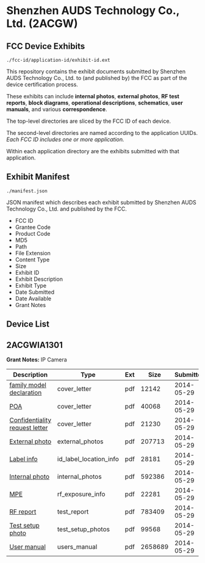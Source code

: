 # Shenzhen AUDS Technology Co., Ltd. (2ACGW)
## FCC Device Exhibits

```
./fcc-id/application-id/exhibit-id.ext
```

This repository contains the exhibit documents submitted by Shenzhen AUDS Technology Co., Ltd. to (and published by) the FCC as part of the device certification process.

These exhibits can include **internal photos**, **external photos**, **RF test reports**, **block diagrams**, **operational descriptions**, **schematics**, **user manuals**, and various **correspondence**.

The top-level directories are sliced by the FCC ID of each device.

The second-level directories are named according to the application UUIDs. *Each FCC ID includes one or more application.*

Within each application directory are the exhibits submitted with that application. 

## Exhibit Manifest

```
./manifest.json
```

JSON manifest which describes each exhibit submitted by Shenzhen AUDS Technology Co., Ltd. and published by the FCC.

- FCC ID
- Grantee Code
- Product Code
- MD5
- Path
- File Extension
- Content Type
- Size
- Exhibit ID
- Exhibit Description
- Exhibit Type
- Date Submitted
- Date Available
- Grant Notes

## Device List
## 2ACGWIA1301
**Grant Notes:** IP Camera

| Description | Type | Ext | Size | Submitted | Available |
| ----------- | ---- | --- | ---- | --------- | --------- |
| [family model declaration](2ACGWIA1301/1979ff9c4a090fef35a38062e5c2c8be/2280108.pdf) | cover_letter | pdf | 12142 | 2014-05-29 | 2014-05-29 |
| [POA](2ACGWIA1301/1979ff9c4a090fef35a38062e5c2c8be/2280109.pdf) | cover_letter | pdf | 40068 | 2014-05-29 | 2014-05-29 |
| [Confidentiality request letter](2ACGWIA1301/1979ff9c4a090fef35a38062e5c2c8be/2280110.pdf) | cover_letter | pdf | 21230 | 2014-05-29 | 2014-05-29 |
| [External photo](2ACGWIA1301/1979ff9c4a090fef35a38062e5c2c8be/2280117.pdf) | external_photos | pdf | 207713 | 2014-05-29 | 2014-05-29 |
| [Label info](2ACGWIA1301/1979ff9c4a090fef35a38062e5c2c8be/2280119.pdf) | id_label_location_info | pdf | 28181 | 2014-05-29 | 2014-05-29 |
| [Internal photo](2ACGWIA1301/1979ff9c4a090fef35a38062e5c2c8be/2280118.pdf) | internal_photos | pdf | 592386 | 2014-05-29 | 2014-05-29 |
| [MPE](2ACGWIA1301/1979ff9c4a090fef35a38062e5c2c8be/2280114.pdf) | rf_exposure_info | pdf | 22281 | 2014-05-29 | 2014-05-29 |
| [RF report](2ACGWIA1301/1979ff9c4a090fef35a38062e5c2c8be/2280115.pdf) | test_report | pdf | 783409 | 2014-05-29 | 2014-05-29 |
| [Test setup photo](2ACGWIA1301/1979ff9c4a090fef35a38062e5c2c8be/2280116.pdf) | test_setup_photos | pdf | 99568 | 2014-05-29 | 2014-05-29 |
| [User manual](2ACGWIA1301/1979ff9c4a090fef35a38062e5c2c8be/2280120.pdf) | users_manual | pdf | 2658689 | 2014-05-29 | 2014-05-29 |
